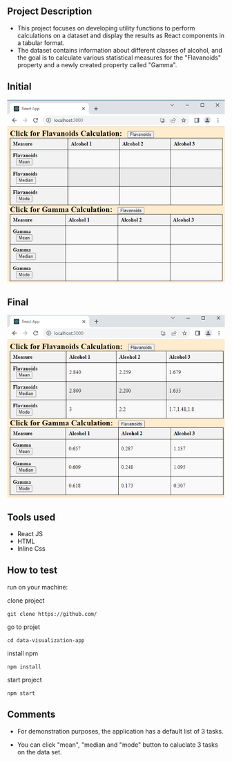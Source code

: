 ## Project Description

- This project focuses on developing utility functions to perform calculations on a dataset and display the results as React components in a tabular format.
- The dataset contains information about different classes of alcohol, and the goal is to calculate various statistical measures for the "Flavanoids" property and a newly created property called "Gamma".

## Initial

![Alt text](src/assets/Inital.PNG)

## Final

![Alt text](src/assets/Final.PNG)

## Tools used

- React JS
- HTML
- Inline Css

## How to test

run on your machine:

clone project

```
git clone https://github.com/
```

go to projet

```
cd data-visualization-app
```

install npm

```
npm install
```

start project

```
npm start
```

## Comments

- For demonstration purposes, the application has a default list of 3 tasks.

- You can click "mean", "median and "mode" button to caluclate 3 tasks on the data set.
